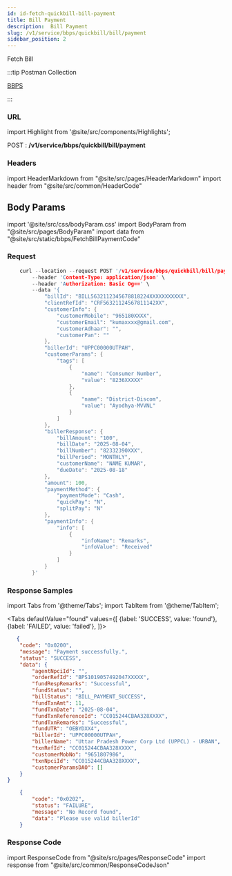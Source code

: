 ```yaml
---
id: id-fetch-quickbill-bill-payment
title: Bill Payment
description:  Bill Payment
slug: /v1/service/bbps/quickbill/bill/payment
sidebar_position: 2
---
```


Fetch Bill

:::tip Postman Collection

<a href="https://www.google.com" target="_blank">BBPS</a>

:::

### URL

import Highlight from '@site/src/components/Highlights';

<Highlight className="post">POST</Highlight> : <strong>/v1/service/bbps/quickbill/bill/payment</strong>

### Headers

import HeaderMarkdown from "@site/src/pages/HeaderMarkdown"
import header from "@site/src/common/HeaderCode"

<HeaderMarkdown data={header}/>

## Body Params

import '@site/src/css/bodyParam.css'
import BodyParam from "@site/src/pages/BodyParam"
import data from "@site/src/static/bbps/FetchBillPaymentCode"

<BodyParam data={data}/>

### Request

```c title="Example Request"
    curl --location --request POST '/v1/service/bbps/quickbill/bill/payment' \
        --header 'Content-Type: application/json' \
        --header 'Authorization: Basic Og==' \
        --data '{
            "billId": "BILL5632112345678818224XXXXXXXXXXX",
            "clientRefId": "CRF56321124567811142XX",
            "customerInfo": {
                "customerMobile": "965180XXXX",
                "customerEmail": "kumaxxxx@gmail.com",
                "customerAdhaar": "",
                "customerPan": ""
            },
            "billerId": "UPPC00000UTPAH",
            "customerParams": {
                "tags": [
                    {
                        "name": "Consumer Number",
                        "value": "8236XXXXX"
                    },
                    {
                        "name": "District-Discom",
                        "value": "Ayodhya-MVVNL"
                    }
                ]
            },
            "billerResponse": {
                "billAmount": "100",
                "billDate": "2025-08-04",
                "billNumber": "82332390XXX",
                "billPeriod": "MONTHLY",
                "customerName": "NAME KUMAR",
                "dueDate": "2025-08-18"
            },
            "amount": 100,
            "paymentMethod": {
                "paymentMode": "Cash",
                "quickPay": "N",
                "splitPay": "N"
            },
            "paymentInfo": {
                "info": [
                    {
                        "infoName": "Remarks",
                        "infoValue": "Received"
                    }
                ]
            }
        }'
```

### Response Samples

import Tabs from '@theme/Tabs';
import TabItem from '@theme/TabItem';

<Tabs
    defaultValue="found"
    values={[
        {label: 'SUCCESS', value: 'found'},
        {label: 'FAILED', value: 'failed'},
    ]}>

<TabItem value="found">

```json
   {
    "code": "0x0200",
    "message": "Payment successfully.",
    "status": "SUCCESS",
    "data": {
        "agentNpciId": "",
        "orderRefId": "BPS1019057492047XXXXX",
        "fundRespRemarks": "Successful",
        "fundStatus": "",
        "billStatus": "BILL_PAYMENT_SUCCESS",
        "fundTxnAmt": 11,
        "fundTxnDate": "2025-08-04",
        "fundTxnReferenceId": "CC015244CBAA328XXXX",
        "fundTxnRemarks": "Successful",
        "fundUTR": "OEBYDXX4",
        "billerId": "UPPC00000UTPAH",
        "billerName": "Uttar Pradesh Power Corp Ltd (UPPCL) - URBAN",
        "txnRefId": "CC015244CBAA328XXXX",
        "customerMobNo": "9651807986",
        "txnNpciId": "CC015244CBAA328XXXX",
        "customerParamsDAO": []
    }
}
```

</TabItem>

<TabItem value="failed">

```json
    {
        "code": "0x0202",
        "status": "FAILURE",
        "message": "No Record found",
        "data": "Please use valid billerId"
    }
```

</TabItem>
</Tabs>

### Response Code

import ResponseCode from "@site/src/pages/ResponseCode"
import response from "@site/src/common/ResponseCodeJson"

<ResponseCode data={response}/>